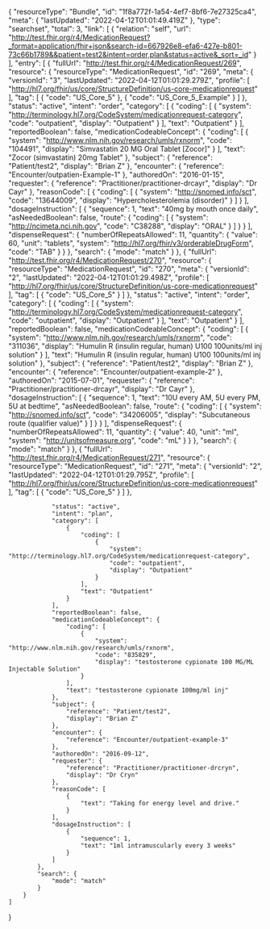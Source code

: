 {
    "resourceType": "Bundle",
    "id": "1f8a772f-1a54-4ef7-8bf6-7e27325ca4",
    "meta": {
        "lastUpdated": "2022-04-12T01:01:49.419Z"
    },
    "type": "searchset",
    "total": 3,
    "link": [
        {
            "relation": "self",
            "url": "http://test.fhir.org/r4/MedicationRequest?_format=application/fhir+json&search-id=667926e8-efa6-427e-b801-73c66b1789&&patient=test2&intent=order,plan&status=active&_sort=_id"
        }
    ],
    "entry": [
        {
            "fullUrl": "http://test.fhir.org/r4/MedicationRequest/269",
            "resource": {
                "resourceType": "MedicationRequest",
                "id": "269",
                "meta": {
                    "versionId": "3",
                    "lastUpdated": "2022-04-12T01:01:29.279Z",
                    "profile": [
                        "http://hl7.org/fhir/us/core/StructureDefinition/us-core-medicationrequest"
                    ],
                    "tag": [
                        {
                            "code": "US_Core_5"
                        },
                        {
                            "code": "US_Core_5_Example"
                        }
                    ]
                },
                "status": "active",
                "intent": "order",
                "category": [
                    {
                        "coding": [
                            {
                                "system": "http://terminology.hl7.org/CodeSystem/medicationrequest-category",
                                "code": "outpatient",
                                "display": "Outpatient"
                            }
                        ],
                        "text": "Outpatient"
                    }
                ],
                "reportedBoolean": false,
                "medicationCodeableConcept": {
                    "coding": [
                        {
                            "system": "http://www.nlm.nih.gov/research/umls/rxnorm",
                            "code": "104491",
                            "display": "Simvastatin 20 MG Oral Tablet [Zocor]"
                        }
                    ],
                    "text": "Zocor (simvastatin) 20mg Tablet"
                },
                "subject": {
                    "reference": "Patient/test2",
                    "display": "Brian Z"
                },
                "encounter": {
                    "reference": "Encounter/outpatien-Example-1"
                },
                "authoredOn": "2016-01-15",
                "requester": {
                    "reference": "Practitioner/practitioner-drcayr",
                    "display": "Dr Cayr"
                },
                "reasonCode": [
                    {
                        "coding": [
                            {
                                "system": "http://snomed.info/sct",
                                "code": "13644009",
                                "display": "Hypercholesterolemia (disorder)"
                            }
                        ]
                    }
                ],
                "dosageInstruction": [
                    {
                        "sequence": 1,
                        "text": "40mg by mouth once daily",
                        "asNeededBoolean": false,
                        "route": {
                            "coding": [
                                {
                                    "system": "http://ncimeta.nci.nih.gov",
                                    "code": "C38288",
                                    "display": "ORAL"
                                }
                            ]
                        }
                    }
                ],
                "dispenseRequest": {
                    "numberOfRepeatsAllowed": 11,
                    "quantity": {
                        "value": 60,
                        "unit": "tablets",
                        "system": "http://hl7.org/fhir/v3/orderableDrugForm",
                        "code": "TAB"
                    }
                }
            },
            "search": {
                "mode": "match"
            }
        },
        {
            "fullUrl": "http://test.fhir.org/r4/MedicationRequest/270",
            "resource": {
                "resourceType": "MedicationRequest",
                "id": "270",
                "meta": {
                    "versionId": "2",
                    "lastUpdated": "2022-04-12T01:01:29.498Z",
                    "profile": [
                        "http://hl7.org/fhir/us/core/StructureDefinition/us-core-medicationrequest"
                    ],
                    "tag": [
                        {
                            "code": "US_Core_5"
                        }
                    ]
                },
                "status": "active",
                "intent": "order",
                "category": [
                    {
                        "coding": [
                            {
                                "system": "http://terminology.hl7.org/CodeSystem/medicationrequest-category",
                                "code": "outpatient",
                                "display": "Outpatient"
                            }
                        ],
                        "text": "Outpatient"
                    }
                ],
                "reportedBoolean": false,
                "medicationCodeableConcept": {
                    "coding": [
                        {
                            "system": "http://www.nlm.nih.gov/research/umls/rxnorm",
                            "code": "311036",
                            "display": "Humulin R (insulin regular, human) U100  100units/ml inj solution"
                        }
                    ],
                    "text": "Humulin R (insulin regular, human) U100  100units/ml inj solution"
                },
                "subject": {
                    "reference": "Patient/test2",
                    "display": "Brian Z"
                },
                "encounter": {
                    "reference": "Encounter/outpatient-example-2"
                },
                "authoredOn": "2015-07-01",
                "requester": {
                    "reference": "Practitioner/practitioner-drcayr",
                    "display": "Dr Cayr"
                },
                "dosageInstruction": [
                    {
                        "sequence": 1,
                        "text": "10U every AM, 5U every PM, 5U at bedtime",
                        "asNeededBoolean": false,
                        "route": {
                            "coding": [
                                {
                                    "system": "http://snomed.info/sct",
                                    "code": "34206005",
                                    "display": "Subcutaneous route (qualifier value)"
                                }
                            ]
                        }
                    }
                ],
                "dispenseRequest": {
                    "numberOfRepeatsAllowed": 11,
                    "quantity": {
                        "value": 40,
                        "unit": "ml",
                        "system": "http://unitsofmeasure.org",
                        "code": "mL"
                    }
                }
            },
            "search": {
                "mode": "match"
            }
        },
        {
            "fullUrl": "http://test.fhir.org/r4/MedicationRequest/271",
            "resource": {
                "resourceType": "MedicationRequest",
                "id": "271",
                "meta": {
                    "versionId": "2",
                    "lastUpdated": "2022-04-12T01:01:29.795Z",
                    "profile": [
                        "http://hl7.org/fhir/us/core/StructureDefinition/us-core-medicationrequest"
                    ],
                    "tag": [
                        {
                            "code": "US_Core_5"
                        }
                    ]
                },

                "status": "active",
                "intent": "plan",
                "category": [
                    {
                        "coding": [
                            {
                                "system": "http://terminology.hl7.org/CodeSystem/medicationrequest-category",
                                "code": "outpatient",
                                "display": "Outpatient"
                            }
                        ],
                        "text": "Outpatient"
                    }
                ],
                "reportedBoolean": false,
                "medicationCodeableConcept": {
                    "coding": [
                        {
                            "system": "http://www.nlm.nih.gov/research/umls/rxnorm",
                            "code": "835829",
                            "display": "testosterone cypionate 100 MG/ML Injectable Solution"
                        }
                    ],
                    "text": "testosterone cypionate 100mg/ml inj"
                },
                "subject": {
                    "reference": "Patient/test2",
                    "display": "Brian Z"
                },
                "encounter": {
                    "reference": "Encounter/outpatient-example-3"
                },
                "authoredOn": "2016-09-12",
                "requester": {
                    "reference": "Practitioner/practitioner-drcryn",
                    "display": "Dr Cryn"
                },
                "reasonCode": [
                    {
                        "text": "Taking for energy level and drive."
                    }
                ],
                "dosageInstruction": [
                    {
                        "sequence": 1,
                        "text": "1ml intramuscularly every 3 weeks"
                    }
                ]
            },
            "search": {
                "mode": "match"
            }
        }
    ]
}
